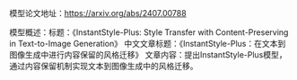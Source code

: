模型论文地址：https://arxiv.org/abs/2407.00788

模型概述：标题：《InstantStyle-Plus: Style Transfer with Content-Preserving in Text-to-Image Generation》
中文文章标题：《InstantStyle-Plus：在文本到图像生成中进行内容保留的风格迁移》
文章内容：提出InstantStyle-Plus模型，通过内容保留机制实现文本到图像生成中的风格迁移。
